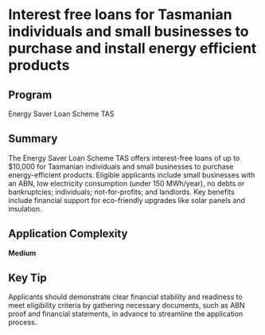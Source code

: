 # Interest free loans for Tasmanian individuals and small businesses to purchase and install energy efficient products
  
## Program
Energy Saver Loan Scheme TAS

## Summary
The Energy Saver Loan Scheme TAS offers interest-free loans of up to $10,000 for Tasmanian individuals and small businesses to purchase energy-efficient products. Eligible applicants include small businesses with an ABN, low electricity consumption (under 150 MWh/year), no debts or bankruptcies; individuals; not-for-profits; and landlords. Key benefits include financial support for eco-friendly upgrades like solar panels and insulation.

## Application Complexity
**Medium**

## Key Tip
Applicants should demonstrate clear financial stability and readiness to meet eligibility criteria by gathering necessary documents, such as ABN proof and financial statements, in advance to streamline the application process.
